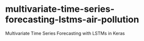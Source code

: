 # multivariate-time-series-forecasting-lstms-air-pollution
Multivariate Time Series Forecasting with LSTMs in Keras
